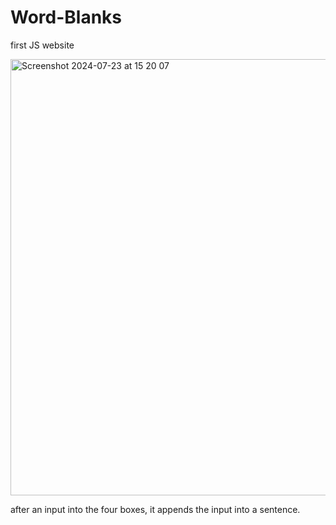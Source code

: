 # Word-Blanks
first JS website

<img width="698" alt="Screenshot 2024-07-23 at 15 20 07" src="https://github.com/user-attachments/assets/225a2c62-424e-47d0-a77f-271c82e785ed">

after an input into the four boxes, it appends the input into a sentence.
